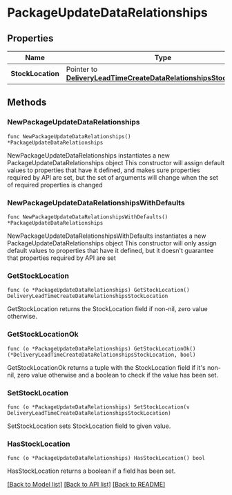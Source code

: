 # PackageUpdateDataRelationships

## Properties

Name | Type | Description | Notes
------------ | ------------- | ------------- | -------------
**StockLocation** | Pointer to [**DeliveryLeadTimeCreateDataRelationshipsStockLocation**](DeliveryLeadTimeCreateDataRelationshipsStockLocation.md) |  | [optional] 

## Methods

### NewPackageUpdateDataRelationships

`func NewPackageUpdateDataRelationships() *PackageUpdateDataRelationships`

NewPackageUpdateDataRelationships instantiates a new PackageUpdateDataRelationships object
This constructor will assign default values to properties that have it defined,
and makes sure properties required by API are set, but the set of arguments
will change when the set of required properties is changed

### NewPackageUpdateDataRelationshipsWithDefaults

`func NewPackageUpdateDataRelationshipsWithDefaults() *PackageUpdateDataRelationships`

NewPackageUpdateDataRelationshipsWithDefaults instantiates a new PackageUpdateDataRelationships object
This constructor will only assign default values to properties that have it defined,
but it doesn't guarantee that properties required by API are set

### GetStockLocation

`func (o *PackageUpdateDataRelationships) GetStockLocation() DeliveryLeadTimeCreateDataRelationshipsStockLocation`

GetStockLocation returns the StockLocation field if non-nil, zero value otherwise.

### GetStockLocationOk

`func (o *PackageUpdateDataRelationships) GetStockLocationOk() (*DeliveryLeadTimeCreateDataRelationshipsStockLocation, bool)`

GetStockLocationOk returns a tuple with the StockLocation field if it's non-nil, zero value otherwise
and a boolean to check if the value has been set.

### SetStockLocation

`func (o *PackageUpdateDataRelationships) SetStockLocation(v DeliveryLeadTimeCreateDataRelationshipsStockLocation)`

SetStockLocation sets StockLocation field to given value.

### HasStockLocation

`func (o *PackageUpdateDataRelationships) HasStockLocation() bool`

HasStockLocation returns a boolean if a field has been set.


[[Back to Model list]](../README.md#documentation-for-models) [[Back to API list]](../README.md#documentation-for-api-endpoints) [[Back to README]](../README.md)


